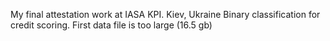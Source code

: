 My final attestation work at IASA KPI. Kiev, Ukraine 
Binary classification for credit scoring. First data file is too large (16.5 gb)
